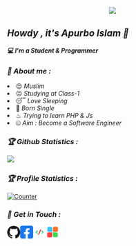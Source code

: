 <!-- Github README -->
<p align="center"><a href="https://github.com/softexapurbo">
<img height="165" src="https://github-readme-stats.vercel.app/api?username=apurboislam&show_icons=true&include_all_commits=true&theme=react&cache_seconds=3200&hide_border=true" /></a>
&nbsp;&nbsp;&nbsp;
<!--<a href="https://github.com/softexapurbo"><img src="https://github-readme-stats.vercel.app/api/top-langs/?username=softexapurbo&layout=compact&theme=react&hide_border=true" />
</a></p>-->

<h2><b><i>Howdy , it's Apurbo Islam 👋</i></b></h2>
<b><i>💻 I'm a Student & Programmer</i></b>

<h3><b><i>🤠 About me :</i></b></h3>
<li> 😌 <i>Muslim</i></li>
<li> 😐 <i>Studying at Class-1</i></li>
<li> 😴 <i>Love Sleeping</i></li>
<li> 🙂 <i>Born Single</i></li>
<li> ♨ <i>Trying to learn PHP & Js</i></li>
<li> 🤐 <i>Aim : Become a Software Engineer</i></li>
<!--<h3><b><i>☠ Works :</i></b></h3>
<li> <a href="https://github.com/htr-tech/zphisher">Zphisher - Automated Phishing Tool with 30+ Unique Phishing Templates.</a>
<li> <a href="https://github.com/htr-tech/nexphisher">NexPhisher - Advanced Phishing Tool with Unique Phishing Templates.</a>
<li> <a href="https://github.com/hax0rtahm1d/Reverse-Engineering">Reverse Engineering - Some Tools Reverse Engineered by me.</a>
<li> <a href="https://github.com/htr-tech/host">Host - Temporarily Host Files from your device with this tool.</a>
<li> <a href="https://github.com/htr-tech/track-ip">Track-IP - An IP Tracking Tool written in Bash.</a>
<li> <a href="https://github.com/modded-ubuntu/modded-ubuntu">Modded Ubuntu - Run Ubuntu GUI on termux based on Proot-Distro.</a>
-->
<h3><b><i>🏆 Github Statistics :</i></b></h3>
<a href="https://github.com/apurboislam"><img width=550 src="https://github-profile-trophy.vercel.app/?username=apurboislam&theme=dracula&no-frame=true&title=Followers,Stars,Commit,Repository,Issues"/></a>

<h3><b><i>🏆 Profile Statistics :</i></b></h3>
<a href="https://github.com/apurboislam"><img height="25" title="Counter" src="https://komarev.com/ghpvc/?username=apurboislam&color=blueviolet&style=flat-square"></a>

<h3><b><i>📡 Get in Touch :</i></b></h3>
<a href="https://github.com/apurboislam"><img align="left" title="Github" alt="Github" width="30px" src="assets/github.png" /></a>
<a href="https://facebook.com/apurboislam69"><img align="left" title="Facebook" alt="Facebook" width="30px" src="assets/facebook.png" /></a>
<a href="https://youtube.com/c/10MinuteCoding"><img align="left" title="10 Minute Coding" alt="10 Minute Coding" width="30px" src="assets/10mc.png" /></a>
<a href="https://facebook.com/pixeware"><img align="left" title="Softex, INC" alt="Softex, INC" width="30px" src="assets/softex.png" /></a>

